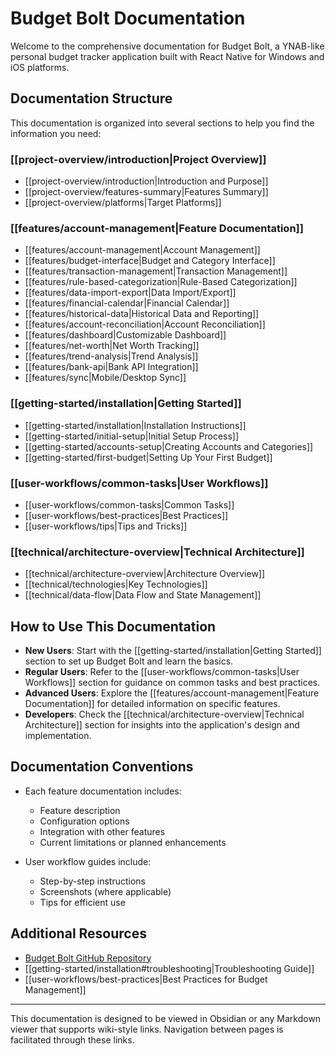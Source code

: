 # Budget Bolt Documentation

Welcome to the comprehensive documentation for Budget Bolt, a YNAB-like personal budget tracker application built with React Native for Windows and iOS platforms.

## Documentation Structure

This documentation is organized into several sections to help you find the information you need:

### [[project-overview/introduction|Project Overview]]

- [[project-overview/introduction|Introduction and Purpose]]
- [[project-overview/features-summary|Features Summary]]
- [[project-overview/platforms|Target Platforms]]

### [[features/account-management|Feature Documentation]]

- [[features/account-management|Account Management]]
- [[features/budget-interface|Budget and Category Interface]]
- [[features/transaction-management|Transaction Management]]
- [[features/rule-based-categorization|Rule-Based Categorization]]
- [[features/data-import-export|Data Import/Export]]
- [[features/financial-calendar|Financial Calendar]]
- [[features/historical-data|Historical Data and Reporting]]
- [[features/account-reconciliation|Account Reconciliation]]
- [[features/dashboard|Customizable Dashboard]]
- [[features/net-worth|Net Worth Tracking]]
- [[features/trend-analysis|Trend Analysis]]
- [[features/bank-api|Bank API Integration]]
- [[features/sync|Mobile/Desktop Sync]]

### [[getting-started/installation|Getting Started]]

- [[getting-started/installation|Installation Instructions]]
- [[getting-started/initial-setup|Initial Setup Process]]
- [[getting-started/accounts-setup|Creating Accounts and Categories]]
- [[getting-started/first-budget|Setting Up Your First Budget]]

### [[user-workflows/common-tasks|User Workflows]]

- [[user-workflows/common-tasks|Common Tasks]]
- [[user-workflows/best-practices|Best Practices]]
- [[user-workflows/tips|Tips and Tricks]]

### [[technical/architecture-overview|Technical Architecture]]

- [[technical/architecture-overview|Architecture Overview]]
- [[technical/technologies|Key Technologies]]
- [[technical/data-flow|Data Flow and State Management]]

## How to Use This Documentation

- **New Users**: Start with the [[getting-started/installation|Getting Started]] section to set up Budget Bolt and learn the basics.
- **Regular Users**: Refer to the [[user-workflows/common-tasks|User Workflows]] section for guidance on common tasks and best practices.
- **Advanced Users**: Explore the [[features/account-management|Feature Documentation]] for detailed information on specific features.
- **Developers**: Check the [[technical/architecture-overview|Technical Architecture]] section for insights into the application's design and implementation.

## Documentation Conventions

- Each feature documentation includes:
  - Feature description
  - Configuration options
  - Integration with other features
  - Current limitations or planned enhancements

- User workflow guides include:
  - Step-by-step instructions
  - Screenshots (where applicable)
  - Tips for efficient use

## Additional Resources

- [Budget Bolt GitHub Repository](https://github.com/yourusername/budget_bolt)
- [[getting-started/installation#troubleshooting|Troubleshooting Guide]]
- [[user-workflows/best-practices|Best Practices for Budget Management]]

---

This documentation is designed to be viewed in Obsidian or any Markdown viewer that supports wiki-style links. Navigation between pages is facilitated through these links.